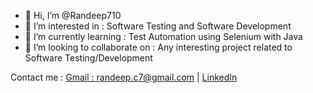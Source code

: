 - 👋 Hi, I’m @Randeep710
- 👀 I’m interested in : Software Testing and Software Development
- 🌱 I’m currently learning : Test Automation using Selenium with Java
- 💞️ I’m looking to collaborate on : Any interesting project related to Software Testing/Development
<!---
- 📫 How to reach me ...
--->

<!---
Randeep710/Randeep710 is a ✨ special ✨ repository because its `README.md` (this file) appears on your GitHub profile.
You can click the Preview link to take a look at your changes.
--->

Contact me :
[Gmail : randeep.c7@gmail.com](https://www.gmail.com/) | [LinkedIn](https://www.linkedin.com/in/randeep-choudhury-9534b8119)
